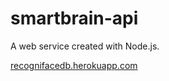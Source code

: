 # smartbrain-api
A web service created with Node.js.


<a href="https://recognifacedb.herokuapp.com/" target="_blank">recognifacedb.herokuapp.com</a>
